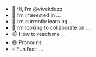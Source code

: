 - 👋 Hi, I’m @vivekduzz
- 👀 I’m interested in ...
- 🌱 I’m currently learning ...
- 💞️ I’m looking to collaborate on ...
- 📫 How to reach me ...
- 😄 Pronouns: ...
- ⚡ Fun fact: ...

<!---
vivekduzz/vivekduzz is a ✨ special ✨ repository because its `README.md` (this file) appears on your GitHub profile.
You can click the Preview link to take a look at your changes.
--->
